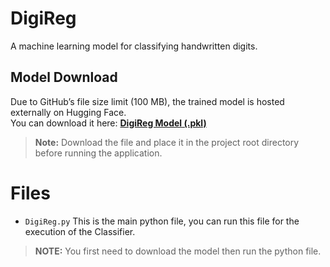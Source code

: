 # DigiReg
A machine learning model for classifying handwritten digits.  

## Model Download
Due to GitHub’s file size limit (100 MB), the trained model is hosted externally on Hugging Face.  
You can download it here: [**DigiReg Model (.pkl)**](https://huggingface.co/afippkrbfofpv/DigiReg/resolve/main/Digi_reg.pkl)  

> **Note:** Download the file and place it in the project root directory before running the application.


# Files
- `DigiReg.py` This is the main python file, you can run this file for the execution of the Classifier.  
> **NOTE:** You first need to download the model then run the python file.
